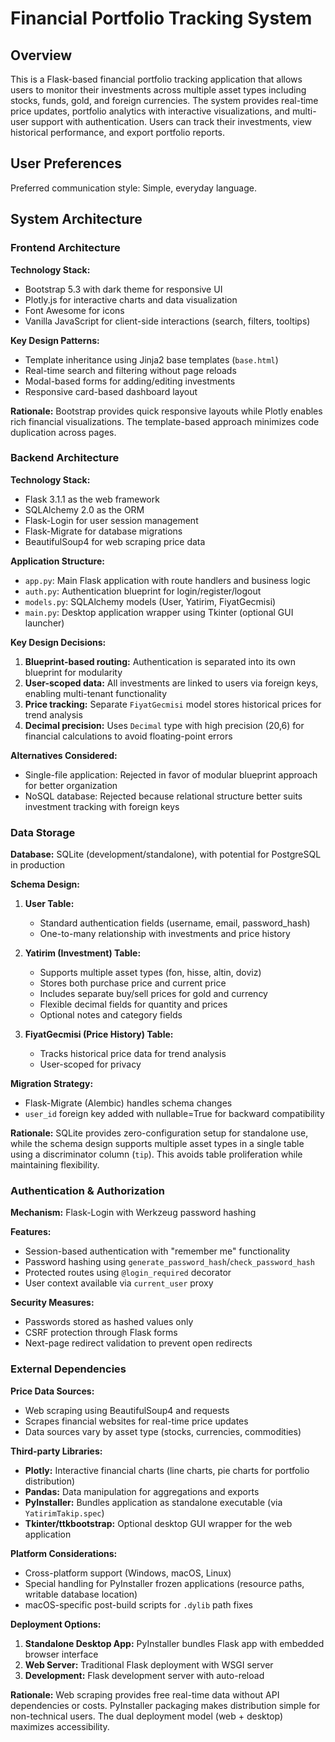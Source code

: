 # Financial Portfolio Tracking System

## Overview

This is a Flask-based financial portfolio tracking application that allows users to monitor their investments across multiple asset types including stocks, funds, gold, and foreign currencies. The system provides real-time price updates, portfolio analytics with interactive visualizations, and multi-user support with authentication. Users can track their investments, view historical performance, and export portfolio reports.

## User Preferences

Preferred communication style: Simple, everyday language.

## System Architecture

### Frontend Architecture

**Technology Stack:**
- Bootstrap 5.3 with dark theme for responsive UI
- Plotly.js for interactive charts and data visualization
- Font Awesome for icons
- Vanilla JavaScript for client-side interactions (search, filters, tooltips)

**Key Design Patterns:**
- Template inheritance using Jinja2 base templates (`base.html`)
- Real-time search and filtering without page reloads
- Modal-based forms for adding/editing investments
- Responsive card-based dashboard layout

**Rationale:** Bootstrap provides quick responsive layouts while Plotly enables rich financial visualizations. The template-based approach minimizes code duplication across pages.

### Backend Architecture

**Technology Stack:**
- Flask 3.1.1 as the web framework
- SQLAlchemy 2.0 as the ORM
- Flask-Login for user session management
- Flask-Migrate for database migrations
- BeautifulSoup4 for web scraping price data

**Application Structure:**
- `app.py`: Main Flask application with route handlers and business logic
- `auth.py`: Authentication blueprint for login/register/logout
- `models.py`: SQLAlchemy models (User, Yatirim, FiyatGecmisi)
- `main.py`: Desktop application wrapper using Tkinter (optional GUI launcher)

**Key Design Decisions:**

1. **Blueprint-based routing:** Authentication is separated into its own blueprint for modularity
2. **User-scoped data:** All investments are linked to users via foreign keys, enabling multi-tenant functionality
3. **Price tracking:** Separate `FiyatGecmisi` model stores historical prices for trend analysis
4. **Decimal precision:** Uses `Decimal` type with high precision (20,6) for financial calculations to avoid floating-point errors

**Alternatives Considered:**
- Single-file application: Rejected in favor of modular blueprint approach for better organization
- NoSQL database: Rejected because relational structure better suits investment tracking with foreign keys

### Data Storage

**Database:** SQLite (development/standalone), with potential for PostgreSQL in production

**Schema Design:**

1. **User Table:**
   - Standard authentication fields (username, email, password_hash)
   - One-to-many relationship with investments and price history

2. **Yatirim (Investment) Table:**
   - Supports multiple asset types (fon, hisse, altin, doviz)
   - Stores both purchase price and current price
   - Includes separate buy/sell prices for gold and currency
   - Flexible decimal fields for quantity and prices
   - Optional notes and category fields

3. **FiyatGecmisi (Price History) Table:**
   - Tracks historical price data for trend analysis
   - User-scoped for privacy

**Migration Strategy:**
- Flask-Migrate (Alembic) handles schema changes
- `user_id` foreign key added with nullable=True for backward compatibility

**Rationale:** SQLite provides zero-configuration setup for standalone use, while the schema design supports multiple asset types in a single table using a discriminator column (`tip`). This avoids table proliferation while maintaining flexibility.

### Authentication & Authorization

**Mechanism:** Flask-Login with Werkzeug password hashing

**Features:**
- Session-based authentication with "remember me" functionality
- Password hashing using `generate_password_hash`/`check_password_hash`
- Protected routes using `@login_required` decorator
- User context available via `current_user` proxy

**Security Measures:**
- Passwords stored as hashed values only
- CSRF protection through Flask forms
- Next-page redirect validation to prevent open redirects

### External Dependencies

**Price Data Sources:**
- Web scraping using BeautifulSoup4 and requests
- Scrapes financial websites for real-time price updates
- Data sources vary by asset type (stocks, currencies, commodities)

**Third-party Libraries:**
- **Plotly:** Interactive financial charts (line charts, pie charts for portfolio distribution)
- **Pandas:** Data manipulation for aggregations and exports
- **PyInstaller:** Bundles application as standalone executable (via `YatirimTakip.spec`)
- **Tkinter/ttkbootstrap:** Optional desktop GUI wrapper for the web application

**Platform Considerations:**
- Cross-platform support (Windows, macOS, Linux)
- Special handling for PyInstaller frozen applications (resource paths, writable database location)
- macOS-specific post-build scripts for `.dylib` path fixes

**Deployment Options:**
1. **Standalone Desktop App:** PyInstaller bundles Flask app with embedded browser interface
2. **Web Server:** Traditional Flask deployment with WSGI server
3. **Development:** Flask development server with auto-reload

**Rationale:** Web scraping provides free real-time data without API dependencies or costs. PyInstaller packaging makes distribution simple for non-technical users. The dual deployment model (web + desktop) maximizes accessibility.